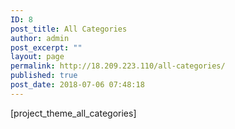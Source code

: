 ```yaml
---
ID: 8
post_title: All Categories
author: admin
post_excerpt: ""
layout: page
permalink: http://18.209.223.110/all-categories/
published: true
post_date: 2018-07-06 07:48:18
---
```

[project_theme_all_categories]